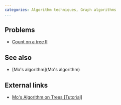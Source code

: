 ```yaml
---
categories: Algorithm techniques, Graph algorithms
...
```


## Problems
* [Count on a tree II](http://www.spoj.com/problems/COT2/)

## See also
* [Mo's algorithm](Mo's algorithm)

## External links
* [Mo's Algorithm on Trees [Tutorial]](http://codeforces.com/blog/entry/43230)

